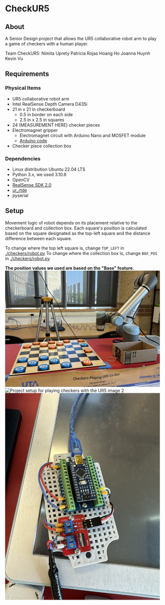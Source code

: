 # CheckUR5
## About
A Senior Design project that allows the UR5 collaborative robot arm to play a game of checkers with a human player.

Team CheckUR5:
Nimita Uprety
Patricia Rojas
Hoang Ho
Joanna Huynh
Kevin Vu

## Requirements
### Physical Items
- UR5 collaborative robot arm
- Intel RealSense Depth Camera D435i
- 21 in x 21 in checkerboard
  - 0.5 in border on each side
  - 2.5 in x 2.5 in squares
- 24 (MEASUREMENT HERE) checker pieces
- Electromagnet gripper
  - Electromagnet circuit with Arduino Nano and MOSFET module
  - [Arduino code](./arduino_magnet/arduino_magnet.ino)
- Checker piece collection box

### Dependencies
- Linux distribution Ubuntu 22.04 LTS
- Python 3.x, we used 3.10.6
- OpenCV
- [RealSense SDK 2.0](https://dev.intelrealsense.com/docs/compiling-librealsense-for-linux-ubuntu-guide)
- [ur_rtde](https://pypi.org/project/ur-rtde/)
- pyserial

## Setup
Movement logic of robot depends on its placement relative to the checkerboard and collection box. Each square's position is calculated based on the square designated as the top-left square and the distance difference between each square.

To change where the top left square is, change `TOP_LEFT` in [./checkers/robot.py](./checkers/robot.py)
To change where the collection box is, change `BOX_POS` in [./checkers/robot.py](./checkers/robot.py)

**The position values we used are based on the "Base" feature.**
![Project setup for playing checkers with the UR5 image 1](./images/setup-1.jpg)
![Project setup for playing checkers with the UR5 image 2](./images/setup-2.jpg)
![The electromagnet circuit using the Arduino Nano and MOSFET module](./images/microcontroller.jpg)
